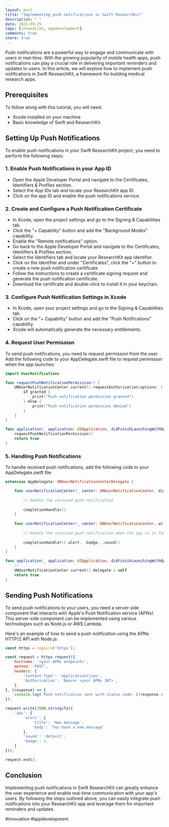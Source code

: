 ```yaml
---
layout: post
title: "Implementing push notifications in Swift ResearchKit"
description: " "
date: 2023-09-25
tags: [innovation, appdevelopment]
comments: true
share: true
---
```


Push notifications are a powerful way to engage and communicate with users in real-time. With the growing popularity of mobile health apps, push notifications can play a crucial role in delivering important reminders and updates to users. In this article, we will explore how to implement push notifications in Swift ResearchKit, a framework for building medical research apps.

## Prerequisites

To follow along with this tutorial, you will need:

- Xcode installed on your machine
- Basic knowledge of Swift and ResearchKit

## Setting Up Push Notifications

To enable push notifications in your Swift ResearchKit project, you need to perform the following steps:

### 1. Enable Push Notifications in your App ID

- Open the Apple Developer Portal and navigate to the Certificates, Identifiers & Profiles section.
- Select the App IDs tab and locate your ResearchKit app ID.
- Click on the app ID and enable the push notifications service.

### 2. Create and Configure a Push Notification Certificate

- In Xcode, open the project settings and go to the Signing & Capabilities tab.
- Click the "+ Capability" button and add the "Background Modes" capability.
- Enable the "Remote notifications" option.
- Go back to the Apple Developer Portal and navigate to the Certificates, Identifiers & Profiles section.
- Select the Identifiers tab and locate your ResearchKit app identifier.
- Click on the identifier and under "Certificates", click the "+" button to create a new push notification certificate.
- Follow the instructions to create a certificate signing request and generate the push notification certificate.
- Download the certificate and double-click to install it in your keychain.

### 3. Configure Push Notification Settings in Xcode

- In Xcode, open your project settings and go to the Signing & Capabilities tab.
- Click on the "+ Capability" button and add the "Push Notifications" capability.
- Xcode will automatically generate the necessary entitlements.

### 4. Request User Permission

To send push notifications, you need to request permission from the user. Add the following code to your AppDelegate.swift file to request permission when the app launches:

```swift
import UserNotifications

func requestPushNotificationPermission() {
    UNUserNotificationCenter.current().requestAuthorization(options: [.alert, .sound, .badge]) { (granted, error) in
        if granted {
            print("Push notification permission granted")
        } else {
            print("Push notification permission denied")
        }
    }
}

func application(_ application: UIApplication, didFinishLaunchingWithOptions launchOptions: [UIApplication.LaunchOptionsKey: Any]?) -> Bool {
    requestPushNotificationPermission()
    return true
}
```

### 5. Handling Push Notifications

To handle received push notifications, add the following code to your AppDelegate.swift file:

```swift
extension AppDelegate: UNUserNotificationCenterDelegate {

    func userNotificationCenter(_ center: UNUserNotificationCenter, didReceive response: UNNotificationResponse, withCompletionHandler completionHandler: @escaping () -> Void){
        
        // Handle the received push notification
        
        completionHandler()
    }
    
    func userNotificationCenter(_ center: UNUserNotificationCenter, willPresent notification: UNNotification, withCompletionHandler completionHandler: @escaping (UNNotificationPresentationOptions) -> Void) {
        
        // Handle the received push notification when the app is in the foreground
        
        completionHandler([.alert, .badge, .sound])
    }
}

func application(_ application: UIApplication, didFinishLaunchingWithOptions launchOptions: [UIApplication.LaunchOptionsKey: Any]?) -> Bool {
    // ...
    UNUserNotificationCenter.current().delegate = self
    return true
}
```

## Sending Push Notifications

To send push notifications to your users, you need a server-side component that interacts with Apple's Push Notification service (APNs). This server-side component can be implemented using various technologies such as Node.js or AWS Lambda. 

Here's an example of how to send a push notification using the APNs HTTP/2 API with Node.js:

```javascript
const https = require('https');

const request = https.request({
    hostname: '<your APNs endpoint>',
    method: 'POST',
    headers: {
        'Content-Type': 'application/json',
        'Authorization': 'Bearer <your APNs JWT>',
    },
}, (response) => {
    console.log(`Push notification sent with status code: ${response.statusCode}`);
});

request.write(JSON.stringify({
    'aps': {
        'alert': {
            'title': 'New message',
            'body': 'You have a new message'
        },
        'sound': 'default',
        'badge': 1,
    }
}));

request.end();
```

## Conclusion

Implementing push notifications in Swift ResearchKit can greatly enhance the user experience and enable real-time communication with your app's users. By following the steps outlined above, you can easily integrate push notifications into your ResearchKit app and leverage them for important reminders and updates.

#innovation #appdevelopment